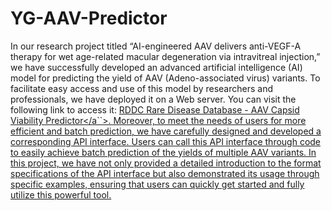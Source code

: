 # YG-AAV-Predictor

In our research project titled “AI-engineered AAV delivers anti-VEGF-A therapy for wet age-related macular degeneration via intravitreal injection,” we have successfully developed an advanced artificial intelligence (AI) model for predicting the yield of AAV (Adeno-associated virus) variants. To facilitate easy access and use of this model by researchers and professionals, we have deployed it on a Web server. You can visit the following link to access it: <a href="[https://rddc.tsinghua-gd.org/](https://rddc.tsinghua-gd.org/tool/aav_viability)" target="_blank">RDDC Rare Disease Database - AAV Capsid Viability Predictor</a``>.
Moreover, to meet the needs of users for more efficient and batch prediction, we have carefully designed and developed a corresponding API interface. Users can call this API interface through code to easily achieve batch prediction of the yields of multiple AAV variants. In this project, we have not only provided a detailed introduction to the format specifications of the API interface but also demonstrated its usage through specific examples, ensuring that users can quickly get started and fully utilize this powerful tool.
